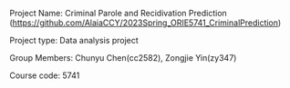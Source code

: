Project Name: Criminal Parole and Recidivation Prediction (https://github.com/AlaiaCCY/2023Spring_ORIE5741_CriminalPrediction)

Project type: Data analysis project

Group Members: Chunyu Chen(cc2582), Zongjie Yin(zy347)

Course code: 5741
